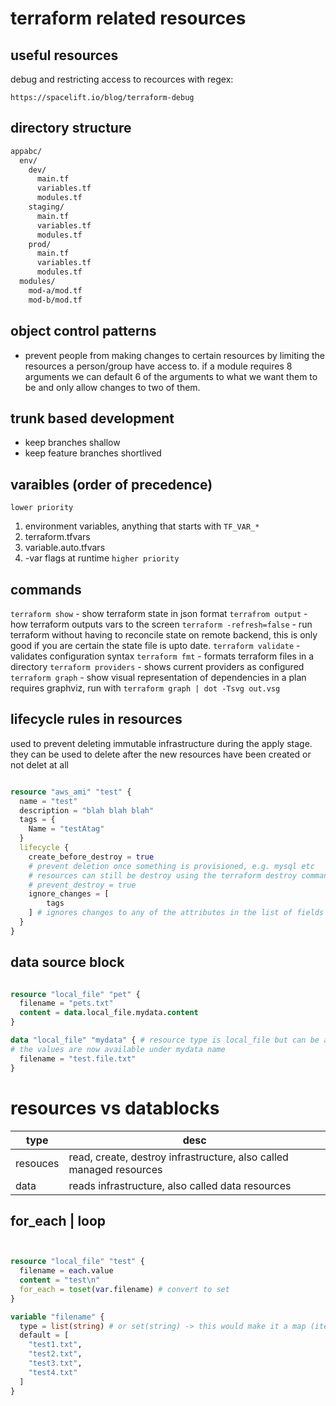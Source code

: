 # terraform related resources

## useful resources

debug and restricting access to recources with regex:

`https://spacelift.io/blog/terraform-debug`

## directory structure

```sh
appabc/
  env/
    dev/
      main.tf
      variables.tf
      modules.tf
    staging/
      main.tf
      variables.tf
      modules.tf
    prod/
      main.tf
      variables.tf
      modules.tf
  modules/
    mod-a/mod.tf
    mod-b/mod.tf
```

## object control patterns

- prevent people from making changes to certain resources by limiting the
  resources a person/group have access to. if a module requires 8 arguments
  we can default 6 of the arguments to what we want them to be and only allow
  changes to two of them.

## trunk based development

- keep branches shallow
- keep feature branches shortlived

## varaibles (order of precedence)

`lower priority`

1. environment variables, anything that starts with `TF_VAR_*`
2. terraform.tfvars
3. variable.auto.tfvars
4. -var flags at runtime
   `higher priority`

## commands

`terraform show` - show terraform state in json format
`terrafrom output` - how terraform outputs vars to the screen
`terraform -refresh=false` - run terraform without having to reconcile state on remote backend,
this is only good if you are certain the state file is upto date.
`terraform validate` - validates configuration syntax
`terraform fmt` - formats terraform files in a directory
`terraform providers` - shows current providers as configured
`terraform graph` - show visual representation of dependencies in a plan
requires graphviz, run with `terraform graph | dot -Tsvg out.vsg`

## lifecycle rules in resources

used to prevent deleting immutable infrastructure during the apply stage.
they can be used to delete after the new resources have been created or not delet at all

```terraform

resource "aws_ami" "test" {
  name = "test"
  description = "blah blah blah"
  tags = {
    Name = "testAtag"
  }
  lifecycle {
    create_before_destroy = true
    # prevent deletion once something is provisioned, e.g. mysql etc
    # resources can still be destroy using the terraform destroy command
    # prevent_destroy = true
    ignore_changes = [
        tags
    ] # ignores changes to any of the attributes in the list of fields for the resources
  }
}
```

## data source block

```terraform

resource "local_file" "pet" {
  filename = "pets.txt"
  content = data.local_file.mydata.content
}

data "local_file" "mydata" { # resource type is local_file but can be any valid resource type supported by terraform
# the values are now available under mydata name
  filename = "test.file.txt"
}
```

# resources vs datablocks

| type     | desc                                                                |
| -------- | ------------------------------------------------------------------- |
| resouces | read, create, destroy infrastructure, also called managed resources |
| data     | reads infrastructure, also called data resources                    |

## for_each | loop

```terraform


resource "local_file" "test" {
  filename = each.value
  content = "test\n"
  for_each = toset(var.filename) # convert to set
}

variable "filename" {
  type = list(string) # or set(string) -> this would make it a map (iterable for for_each comsumption)
  default = [
    "test1.txt",
    "test2.txt",
    "test3.txt",
    "test4.txt"
  ]
}
```
